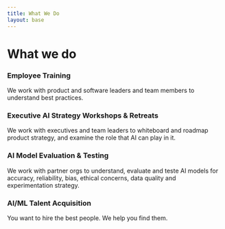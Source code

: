 ```yaml
---
title: What We Do
layout: base
---
```


# What we do

### Employee Training 

We work with product and software leaders and team members to understand best practices.

### Executive AI Strategy Workshops & Retreats

We work with executives and team leaders to whiteboard and roadmap product strategy, and examine the role that AI can play in it.

### AI Model Evaluation & Testing

We work with partner orgs to understand, evaluate and teste AI models for accuracy, reliability, bias, ethical concerns, data quality and experimentation strategy.  

### AI/ML Talent Acquisition

You want to hire the best people. We help you find them.


